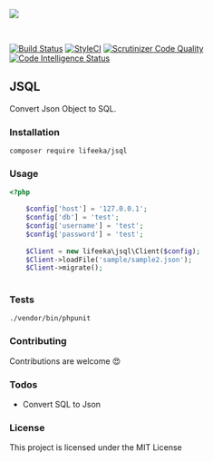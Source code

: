 <p align="center">
 
![](http://i.imgur.com/7ZcCgnj.jpg)

</p>

<br>

[![Build Status](https://travis-ci.org/lifeeka/jsql.svg?branch=master)](https://travis-ci.org/lifeeka/jsql)
[![StyleCI](https://styleci.io/repos/122715777/shield?branch=master)](https://styleci.io/repos/122715777)
[![Scrutinizer Code Quality](https://scrutinizer-ci.com/g/lifeeka/jsql/badges/quality-score.png?b=master)](https://scrutinizer-ci.com/g/lifeeka/jsql/?branch=master)
[![Code Intelligence Status](https://scrutinizer-ci.com/g/lifeeka/jsql/badges/code-intelligence.svg?b=master)](https://scrutinizer-ci.com/code-intelligence)
## JSQL
Convert Json Object to SQL.

### Installation

```
composer require lifeeka/jsql
```

### Usage
```php
<?php

    $config['host'] = '127.0.0.1';
    $config['db'] = 'test';
    $config['username'] = 'test';
    $config['password'] = 'test';
    
    $Client = new lifeeka\jsql\Client($config);
    $Client->loadFile('sample/sample2.json');
    $Client->migrate();
        
```

### Tests
```
./vendor/bin/phpunit
```


### Contributing
Contributions are welcome 😍

### Todos

 - Convert SQL to Json 

### License

This project is licensed under the MIT License